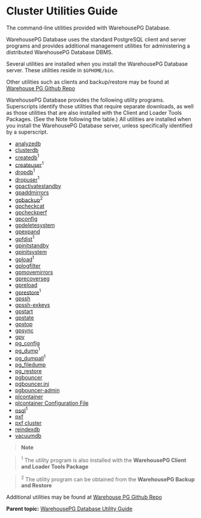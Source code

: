 # Cluster Utilities Guide 

The command-line utilities provided with WarehousePG Database.

WarehousePG Database uses the standard PostgreSQL client and server programs and provides additional management utilities for administering a distributed WarehousePG Database DBMS.

Several utilities are installed when you install the WarehousePG Database server. These utilities reside in `$GPHOME/bin`. 

Other utilities such as clients and backup/restore may be found at [Warehouse PG Github Repo](https://github.com/warehouse-pg)

WarehousePG Database provides the following utility programs. Superscripts identify those utilities that require separate downloads, as well as those utilities that are also installed with the Client and Loader Tools Packages. \(See the Note following the table.\) All utilities are installed when you install the WarehousePG Database server, unless specifically identified by a superscript.




- [analyzedb](ref/analyzedb.html)
- [clusterdb](ref/clusterdb.html)
- [createdb](ref/createdb.html)<sup>1</sup>
- [createuser](ref/createuser.html)<sup>1</sup>
- [dropdb](ref/dropdb.html)<sup>1</sup>
- [dropuser](ref/dropuser.html)<sup>1</sup>
- [gpactivatestandby](ref/gpactivatestandby.html)
- [gpaddmirrors](ref/gpaddmirrors.html)
- [gpbackup](https://docs.vmware.com/en/VMware-WarehousePG-Backup-and-Restore/index.html)<sup>2</sup>
- [gpcheckcat](ref/gpcheckcat.html)
- [gpcheckperf](ref/gpcheckperf.html)
- [gpconfig](ref/gpconfig.html)
- [gpdeletesystem](ref/gpdeletesystem.html)
- [gpexpand](ref/gpexpand.html)
- [gpfdist](ref/gpfdist.html)<sup>1</sup>
- [gpinitstandby](ref/gpinitstandby.html)
- [gpinitsystem](ref/gpinitsystem.html)
- [gpload](ref/gpload.html)<sup>1</sup>
- [gplogfilter](ref/gplogfilter.html)
- [gpmovemirrors](ref/gpmovemirrors.html)
- [gprecoverseg](ref/gprecoverseg.html)
- [gpreload](ref/gpreload.html)
- [gprestore](https://docs.vmware.com/en/VMware-WarehousePG-Backup-and-Restore/index.html)<sup>1</sup>
- [gpssh](ref/gpssh.html)
- [gpssh-exkeys](ref/gpssh-exkeys.html)
- [gpstart](ref/gpstart.html)
- [gpstate](ref/gpstate.html)
- [gpstop](ref/gpstop.html)
- [gpsync](ref/gpsync.html)
- [gpv](ref/gpv.html)
- [pg\_config](ref/pg_config.html)
- [pg\_dump](ref/pg_dump.html)<sup>1</sup>
- [pg\_dumpall](ref/pg_dumpall.html)<sup>1</sup>
- [pg_filedump](ref/pg_filedump.html)
- [pg\_restore](ref/pg_restore.html)
- [pgbouncer](ref/pgbouncer.html)
- [pgbouncer.ini](ref/pgbouncer-ini.html)
- [pgbouncer-admin](ref/pgbouncer-admin.html)
- [plcontainer](ref/plcontainer.html)
- [plcontainer Configuration File](ref/plcontainer-configuration.html)
- [psql](ref/psql.html)<sup>1</sup>
- [pxf](https://docs.vmware.com/en/VMware-WarehousePG-Platform-Extension-Framework/6.6/greenplum-platform-extension-framework/ref-pxf.html)
- [pxf cluster](https://docs.vmware.com/en/VMware-WarehousePG-Platform-Extension-Framework/6.6/greenplum-platform-extension-framework/ref-pxf-cluster.html)
- [reindexdb](ref/reindexdb.html)
- [vacuumdb](ref/vacuumdb.html)


> **Note** 

> <sup>1</sup> The utility program is also installed with the **WarehousePG Client and Loader Tools Package**

><sup>2</sup> The utility program can be obtained from the **WarehousePG Backup and Restore** 

Additional utilities may be found at [Warehouse PG Github Repo](https://github.com/warehouse-pg)


**Parent topic:** [WarehousePG Database Utility Guide](../utility_guide/)

